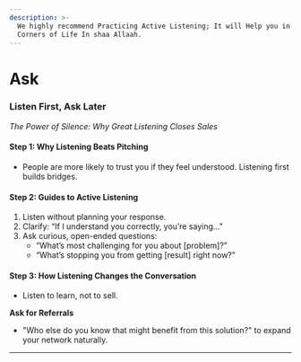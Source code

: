 ```yaml
---
description: >-
  We highly recommend Practicing Active Listening; It will Help you in Various
  Corners of Life In shaa Allaah.
---
```


# Ask

### **Listen First, Ask Later**

_The Power of Silence: Why Great Listening Closes Sales_

#### **Step 1: Why Listening Beats Pitching**

* People are more likely to trust you if they feel understood. Listening first builds bridges.

#### **Step 2: Guides to Active Listening**

1. Listen without planning your response.
2. Clarify: “If I understand you correctly, you’re saying..."
3. Ask curious, open-ended questions:
   * “What’s most challenging for you about \[problem]?”
   * “What’s stopping you from getting \[result] right now?”

#### **Step 3: How Listening Changes the Conversation**

* Listen to learn, not to sell.

**Ask for Referrals**&#x20;

* "Who else do you know that might benefit from this solution?" to expand your network naturally.

***

